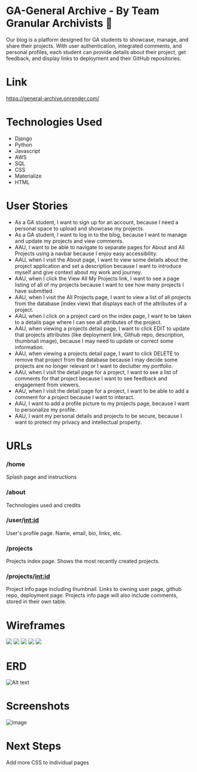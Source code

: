 # GA-General Archive - By Team Granular Archivists 📖
Our blog is a platform designed for GA students to showcase, manage, and share their projects. With user authentication, integrated comments, and personal profiles, each student can provide details about their project, get feedback, and display links to deployment and their GitHub repositories.

# Link 
https://general-archive.onrender.com/

# Technologies Used
- Django
- Python
- Javascript
- AWS
- SQL
- CSS
- Materialize
- HTML


# User Stories
- As a GA student, I want to sign up for an account, because I need a personal space to upload and showcase my projects.
- As a GA student, I want to log in to the blog, because I want to manage and update my projects and view comments.
- AAU, I want to be able to navigate to separate pages for About and All Projects using a navbar because I enjoy easy accessibility. 
- AAU, when I visit the About page, I want to view some details about the project application and set a description because I want to introduce myself and give context about my work and journey.
- AAU, when I click the View All My Projects link, I want to see a page listing of all of my projects because I want to see how many projects I have submitted.
- AAU, when I visit the All Projects page, I want to view a list of all projects from the database (index view) that displays each of the attributes of a project.
- AAU, when I click on a project card on the index page, I want to be taken to a details page where I can see all attributes of the project.
- AAU, when viewing a projects detail page, I want to click EDIT to update that projects attributes (like deployment link, Github repo, description, thumbnail image), because I may need to update or correct some information.
- AAU, when viewing a projects detail page, I want to click DELETE to remove that project from the database because I may decide some projects are no longer relevant or I want to declutter my portfolio.
- AAU, when I visit the detail page for a project, I want to see a list of comments for that project because I want to see feedback and engagement from viewers.
- AAU, when I visit the detail page for a project, I want to be able to add a comment for a project because I want to interact.
- AAU, I want to add a profile picture to my projects page, because I want to personalize my profile.
- AAU, I want my personal details and projects to be secure, because I want to protect my privacy and intellectual property.

# URLs

### /home
Splash page and instructions

### /about
Technologies used and credits

### /user/<int:id>
User's profile page. Name, email, bio, links, etc.

### /projects
Projects index page. Shows the most recently created projects.

### /projects/<int:id>
Project info page including thumbnail. Links to owning user page, github repo, deployment page.
Projects info page will also include comments, stored in their own table.

# Wireframes
<img src="https://i.imgur.com/dDBiGpK.png">
<img src="https://i.imgur.com/ZKTLimW.png">
<img src="https://i.imgur.com/FhSfL7H.png">
<img src="https://i.imgur.com/tl0QPK9.png">
<img src="https://i.imgur.com/GSucYdR.png">

# ERD
![Alt text](https://i.imgur.com/lTHRJE6.png)

# Screenshots
![image](https://github.com/JordonM/General-Archive/assets/14878928/d1681291-42ce-4e1e-827f-fcefff2e266b)

# Next Steps
Add more CSS to individual pages

